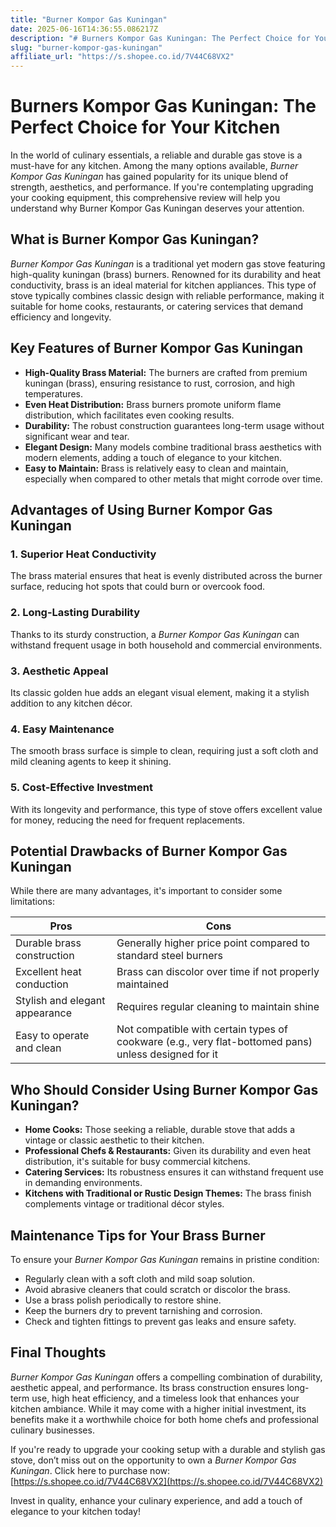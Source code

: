 ```yaml
---
title: "Burner Kompor Gas Kuningan"
date: 2025-06-16T14:36:55.086217Z
description: "# Burners Kompor Gas Kuningan: The Perfect Choice for Your Kitchen..."
slug: "burner-kompor-gas-kuningan"
affiliate_url: "https://s.shopee.co.id/7V44C68VX2"
---
```

# Burners Kompor Gas Kuningan: The Perfect Choice for Your Kitchen

In the world of culinary essentials, a reliable and durable gas stove is a must-have for any kitchen. Among the many options available, *Burner Kompor Gas Kuningan* has gained popularity for its unique blend of strength, aesthetics, and performance. If you're contemplating upgrading your cooking equipment, this comprehensive review will help you understand why Burner Kompor Gas Kuningan deserves your attention.

## What is Burner Kompor Gas Kuningan?

*Burner Kompor Gas Kuningan* is a traditional yet modern gas stove featuring high-quality kuningan (brass) burners. Renowned for its durability and heat conductivity, brass is an ideal material for kitchen appliances. This type of stove typically combines classic design with reliable performance, making it suitable for home cooks, restaurants, or catering services that demand efficiency and longevity.

## Key Features of Burner Kompor Gas Kuningan

- **High-Quality Brass Material:** The burners are crafted from premium kuningan (brass), ensuring resistance to rust, corrosion, and high temperatures.
- **Even Heat Distribution:** Brass burners promote uniform flame distribution, which facilitates even cooking results.
- **Durability:** The robust construction guarantees long-term usage without significant wear and tear.
- **Elegant Design:** Many models combine traditional brass aesthetics with modern elements, adding a touch of elegance to your kitchen.
- **Easy to Maintain:** Brass is relatively easy to clean and maintain, especially when compared to other metals that might corrode over time.

## Advantages of Using Burner Kompor Gas Kuningan

### 1. Superior Heat Conductivity

The brass material ensures that heat is evenly distributed across the burner surface, reducing hot spots that could burn or overcook food.

### 2. Long-Lasting Durability

Thanks to its sturdy construction, a *Burner Kompor Gas Kuningan* can withstand frequent usage in both household and commercial environments.

### 3. Aesthetic Appeal

Its classic golden hue adds an elegant visual element, making it a stylish addition to any kitchen décor.

### 4. Easy Maintenance

The smooth brass surface is simple to clean, requiring just a soft cloth and mild cleaning agents to keep it shining.

### 5. Cost-Effective Investment

With its longevity and performance, this type of stove offers excellent value for money, reducing the need for frequent replacements.

## Potential Drawbacks of Burner Kompor Gas Kuningan

While there are many advantages, it's important to consider some limitations:

| Pros | Cons |
|---|---|
| Durable brass construction | Generally higher price point compared to standard steel burners |
| Excellent heat conduction | Brass can discolor over time if not properly maintained |
| Stylish and elegant appearance | Requires regular cleaning to maintain shine |
| Easy to operate and clean | Not compatible with certain types of cookware (e.g., very flat-bottomed pans) unless designed for it |

## Who Should Consider Using Burner Kompor Gas Kuningan?

- **Home Cooks:** Those seeking a reliable, durable stove that adds a vintage or classic aesthetic to their kitchen.
- **Professional Chefs & Restaurants:** Given its durability and even heat distribution, it's suitable for busy commercial kitchens.
- **Catering Services:** Its robustness ensures it can withstand frequent use in demanding environments.
- **Kitchens with Traditional or Rustic Design Themes:** The brass finish complements vintage or traditional décor styles.

## Maintenance Tips for Your Brass Burner

To ensure your *Burner Kompor Gas Kuningan* remains in pristine condition:

- Regularly clean with a soft cloth and mild soap solution.
- Avoid abrasive cleaners that could scratch or discolor the brass.
- Use a brass polish periodically to restore shine.
- Keep the burners dry to prevent tarnishing and corrosion.
- Check and tighten fittings to prevent gas leaks and ensure safety.

## Final Thoughts

*Burner Kompor Gas Kuningan* offers a compelling combination of durability, aesthetic appeal, and performance. Its brass construction ensures long-term use, high heat efficiency, and a timeless look that enhances your kitchen ambiance. While it may come with a higher initial investment, its benefits make it a worthwhile choice for both home chefs and professional culinary businesses.

If you're ready to upgrade your cooking setup with a durable and stylish gas stove, don’t miss out on the opportunity to own a *Burner Kompor Gas Kuningan*. Click here to purchase now: [https://s.shopee.co.id/7V44C68VX2](https://s.shopee.co.id/7V44C68VX2)

Invest in quality, enhance your culinary experience, and add a touch of elegance to your kitchen today!